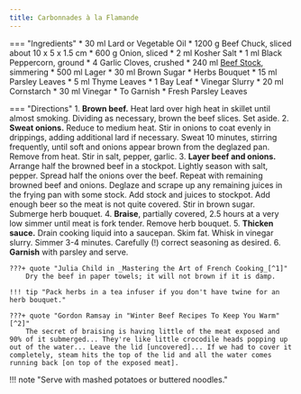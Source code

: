 ```yaml
---
title: Carbonnades à la Flamande
---
```


=== "Ingredients"
    * 30 ml Lard or Vegetable Oil
    * 1200 g Beef Chuck, sliced about 10 x 5 x 1.5 cm
    * 600 g Onion, sliced
    * 2 ml Kosher Salt
    * 1 ml Black Peppercorn, ground
    * 4 Garlic Cloves, crushed
    * 240 ml [Beef Stock](../../soups/stocks/meat-stock.md), simmering
    * 500 ml Lager
    * 30 ml Brown Sugar
    * Herbs Bouquet
        * 15 ml Parsley Leaves
        * 5 ml Thyme Leaves
        * 1 Bay Leaf
    * Vinegar Slurry
        * 20 ml Cornstarch
        * 30 ml Vinegar
    * To Garnish
        * Fresh Parsley Leaves

=== "Directions"
    1. **Brown beef.** Heat lard over high heat in skillet until almost smoking. Dividing as necessary, brown the beef slices. Set aside.
    2. **Sweat onions.** Reduce to medium heat. Stir in onions to coat evenly in drippings, adding additional lard if necessary. Sweat 10 minutes, stirring frequently, until soft and onions appear brown from the deglazed pan. Remove from heat. Stir in salt, pepper, garlic.
    3. **Layer beef and onions.** Arrange half the browned beef in a stockpot. Lightly season with salt, pepper. Spread half the onions over the beef. Repeat with remaining browned beef and onions. Deglaze and scrape up any remaining juices in the frying pan with some stock. Add stock and juices to stockpot. Add enough beer so the meat is not quite covered. Stir in brown sugar. Submerge herb bouquet.
    4. **Braise**, partially covered, 2.5 hours at a very low simmer until meat is fork tender. Remove herb bouquet.
    5. **Thicken sauce.** Drain cooking liquid into a saucepan. Skim fat. Whisk in vinegar slurry. Simmer 3-4 minutes. Carefully (!) correct seasoning as desired.
    6. **Garnish** with parsley and serve.

    ???+ quote "Julia Child in _Mastering the Art of French Cooking_[^1]"
        Dry the beef in paper towels; it will not brown if it is damp.

    !!! tip "Pack herbs in a tea infuser if you don't have twine for an herb bouquet."

    ???+ quote "Gordon Ramsay in "Winter Beef Recipes To Keep You Warm"[^2]"
        The secret of braising is having little of the meat exposed and 90% of it submerged... They're like little crocodile heads popping up out of the water... Leave the lid [uncovered]... If we had to cover it completely, steam hits the top of the lid and all the water comes running back [on top of the exposed meat].

!!! note "Serve with mashed potatoes or buttered noodles."

[^1]: {{ cite.child_french_cooking }}
[^2]:
    Ramsay, Gordon. ["Winter Beef Recipes To Keep You Warm."](https://www.youtube.com/watch?v=eTqGvxI-QFY) 19 November 2020. Accessed November 2020.

